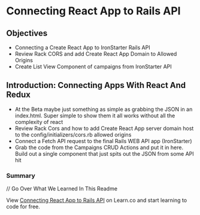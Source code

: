 # Connecting React App to Rails API

## Objectives

* Connecting a Create React App to IronStarter Rails API
* Review Rack CORS and add Create React App Domain to Allowed Origins
* Create List View Component of campaigns from IronStarter API

## Introduction: Connecting Apps With React And Redux

- At the Beta maybe just something as simple as grabbing the JSON in an index.html. Super simple to show them it all works without all the complexity of react
- Review Rack Cors and how to add Create React App server domain host to the config/initializers/cors.rb allowed origins
- Connect a Fetch API request to the final Rails WEB API app (IronStarter)
- Grab the code from the Campaigns CRUD Actions and put it in here. Build out a single component that just spits out the JSON from some API hit

### Summary

// Go Over What We Learned In This Readme

<p class='util--hide'>View <a href='https://learn.co/lessons/connecting-react-app-to-rails-api'>Connecting React App to Rails API</a> on Learn.co and start learning to code for free.</p>